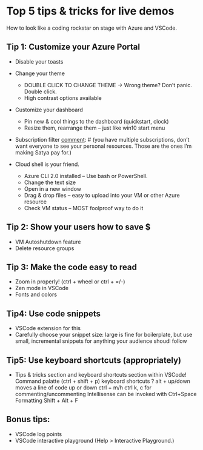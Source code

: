 # Top 5 tips & tricks for live demos
How to look like a coding rockstar on stage with Azure and VSCode.

[comment]: # (Consider adding screenshots for each of these tips)

## **Tip 1**: Customize your Azure Portal
- Disable your toasts
- Change your theme
    - DOUBLE CLICK TO CHANGE THEME -> Wrong theme? Don’t panic. Double click.
    - High contrast options available
- Customize your dashboard

    [comment]: # (You know you can pin your resources to the dashboard, but…)

    - Pin new & cool things to the dashboard (quickstart, clock)
    - Resize them, rearrange them – just like win10 start menu

- Subscription filter 
    [comment]: # (you have multiple subscriptions, don’t want everyone to see your personal resources. Those are the ones I’m making Satya pay for.)
    
- Cloud shell is your friend. 
    - Azure CLI 2.0 installed
    – Use bash or PowerShell. 
    - Change the text size
    - Open in a new window
    - Drag & drop files – easy to upload into your VM or other Azure resource
    - Check VM status – MOST foolproof way to do it


## **Tip 2**: Show your users how to save $
- VM Autoshutdown feature
- Delete resource groups

## **Tip 3**: Make the code easy to read
- Zoom in properly! (ctrl + wheel or ctrl + =/-)
- Zen mode in VSCode
- Fonts and colors

## **Tip4**: Use code snippets
- VSCode extension for this
- Carefully choose your snippet size: large is fine for boilerplate, but use small, incremental snippets for anything your audience shoudl follow

## **Tip5**: Use keyboard shortcuts (appropriately)
- Tips & tricks section and keyboard shortcuts section within VSCode!
Command palatte (ctrl + shift + p)
keyboard shortcuts ? 
alt + up/down moves a line of code up or down
ctrl + m/h
ctrl k, c for commenting/uncommenting
Intellisense can be invoked with Ctrl+Space
Formatting Shift + Alt + F

## Bonus tips:
- VSCode log points
- VSCode interactive playground (Help > Interactive Playground.)












